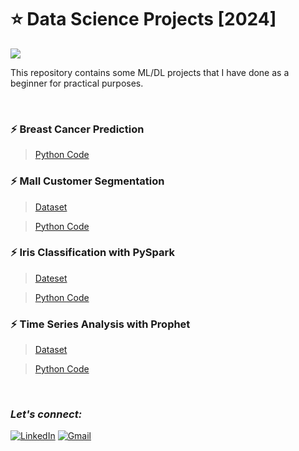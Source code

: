# :star: Data Science Projects [2024]
![](https://img.shields.io/badge/Tools-Python%20|%20Pandas%20|%20matplotlib%20|%20seaborn%20|%20yellowbrick%20|%20sklearn%20|%20Pyspark%20|%20Prophet%20-d166f2?style=for-the-badge)

This repository contains some ML/DL projects that I have done as a beginner for practical purposes.

<br>

### :zap: Breast Cancer Prediction

> [Python Code](https://github.com/Rohit-Rannavre/Data-Science-2024/blob/main/Beginner%20Data%20Science%20Projects/breast_cancer_prediction.ipynb)

### :zap: Mall Customer Segmentation

> [Dataset](https://github.com/Rohit-Rannavre/Data-Science-2024/blob/main/Beginner%20Data%20Science%20Projects/mall_customers_dataset.xlsx)

> [Python Code](https://github.com/Rohit-Rannavre/Data-Science-2024/blob/main/Beginner%20Data%20Science%20Projects/mall_customer_segmentation.ipynb)

### :zap: Iris Classification with PySpark

> [Dateset](https://github.com/Rohit-Rannavre/Data-Science-2024/blob/main/Beginner%20Data%20Science%20Projects/irisDataset.csv)

> [Python Code](https://github.com/Rohit-Rannavre/Data-Science-2024/blob/main/Beginner%20Data%20Science%20Projects/IrisClassification.ipynb)

### :zap: Time Series Analysis with Prophet
> [Dataset](https://github.com/Rohit-Rannavre/Data-Science-2024/blob/main/Beginner%20Data%20Science%20Projects/dataset_prophet.csv)

> [Python Code](https://github.com/Rohit-Rannavre/Data-Science-2024/blob/main/Beginner%20Data%20Science%20Projects/time_series_analysis_with_prophet.ipynb)

<br>

### ***Let's connect:*** 
[![LinkedIn](https://img.shields.io/badge/linkedin-%230077B5.svg?style=for-the-badge&logo=linkedin&logoColor=white)](https://www.linkedin.com/in/rohit-rannavre)
[![Gmail](https://img.shields.io/badge/Gmail-D14836?style=for-the-badge&logo=gmail&logoColor=white)](mailto:rohit.rannavre@gmail.com)  
